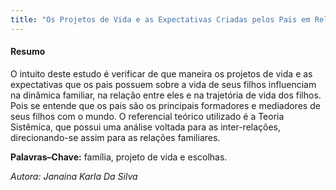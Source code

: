 ```yaml
--- 
title: "Os Projetos de Vida e as Expectativas Criadas pelos Pais em Relação a seus Filhos"
---
```



#### Resumo

O intuito deste estudo é verificar de que maneira os projetos de vida e as expectativas que os pais possuem sobre a vida de seus filhos influenciam na dinâmica familiar, na relação entre eles e na trajetória de vida dos filhos. Pois se entende que os pais são os principais formadores e mediadores de seus filhos com o mundo. O referencial teórico utilizado é a Teoria Sistêmica, que possui uma análise voltada para as inter-relações, direcionando-se assim para as relações familiares.

**Palavras–Chave:** família, projeto de vida e escolhas.

*Autora: Janaina Karla Da Silva*